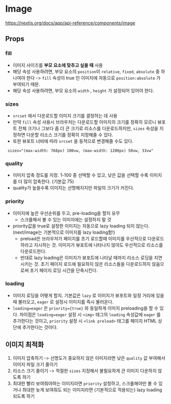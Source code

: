 # Image

https://nextjs.org/docs/app/api-reference/components/image

## Props

### fill

- 이미지 사이즈를 **부모 요소에 맞추고 싶을 때** 사용
- 해당 속성 사용하려면, 부모 요소의 `position`이 `relative`, `fixed`, `absolute` 중 하나여야 한다 -> `fill` 속성이 true 인 이미지에 자동으로 `position:absolute` 가 부여되기 때문.
- 해당 속성 사용하려면, 부모 요소의 `width` , `height` 가 설정되어 있어야 한다.

### sizes

- `srcset` 에서 다운로드할 이미지 크기를 결정하는 데 사용
- 만약 `fill` 속성 사용시 브라우저는 다운로드할 이미지의 크기를 정확히 모르니 뷰포트 전체 크기나 그보다 좀 더 큰 크기로 리소스를 다운로드하지만, `sizes` 속성을 지정하면 다운할 리소스 크기를 정확히 지정해줄 수 있다.
- 또한 뷰포트 너비에 따라 `srcset` 을 동적으로 변경해줄 수도 있다.

```
 sizes="(max-width: 768px) 100vw, (max-width: 1200px) 50vw, 33vw"
```

### quality

- 이미지 압축 정도를 지정. 1-100 중 선택할 수 있고, 낮은 값을 선택할 수록 이미지를 더 많이 압축한다. (기본값 75)
- quality가 높을수록 이미지는 선명해지지만 파일의 크기가 커진다.

### priority

- 이미지에 높은 우선순위를 두고, pre-loading을 할지 유무
  - 스크롤해서 볼 수 있는 이미지에는 설정하지 말 것
- priority값을 true로 설정한 이미지는 자동으로 lazy loading 되지 않는다. (next/image는 기본적으로 이미지를 lazy loading함!)
  - preload은 브라우저가 페이지를 초기 로드할때 이미지를 우선적으로 다운로드하라고 지시하는 것. 이미지가 뷰포트에 나타나지 않아도 우선적으로 리소스를 다운로드한다.
  - 반대로 lazy loading은 이미지가 뷰포트에 나타날 때까지 리소스 로딩을 지연시키는 것. 초기 페이지 로드에 필요하지 않은 리소스들을 다운로드하지 않음으로써 초기 페이지 로딩 시간을 단축시킨다.

### loading

- 이미지 로딩을 어떻게 할지. 기본값은 `lazy` 로 이미지가 뷰포트와 일정 거리에 있을 때 불러오고, `eager` 로 설정시 이미지를 즉시 불러온다.
- `loading=eager` 은 `priority={true}` 와 동일하게 이미지 preloading을 할 수 있다. 차이점은 `loading=eager` 설정 시 `<img>` 태그의 `loading` 속성값에 `eager` 를 추가한다는 것이고, `priority` 설정 시 `<link preload>` 태그를 페이지 HTML 상단에 추가한다는 것이다.

## 이미지 최적화

1. 이미지 압축하기 -> 선명도가 중요하지 않은 이미지라면 낮은 `quality` 값 부여해서 이미지 파일 크기 줄이기
2. 리소스 크기 줄이기 -> 적절한 `sizes` 지정해서 불필요하게 큰 이미지 다운하지 않도록 하기
3. 최대한 빨리 보여줘야하는 이미지라면 `priority` 설정하고, 스크롤해야만 볼 수 있거나 최대한 늦게 보여줘도 되는 이미지라면 (기본적으로 적용되는) lazy loading 되도록 하기
